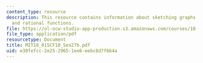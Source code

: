 ```yaml
---
content_type: resource
description: This resource contains information about sketching graphs I - polynomials
  and rational functions.
file: https://ol-ocw-studio-app-production.s3.amazonaws.com/courses/18-01sc-single-variable-calculus-fall-2010/e30fefcc2e2529651ee6eebc8d7f664a_MIT18_01SCF10_Ses27b.pdf
file_type: application/pdf
resourcetype: Document
title: MIT18_01SCF10_Ses27b.pdf
uid: e30fefcc-2e25-2965-1ee6-eebc8d7f664a
---
```

